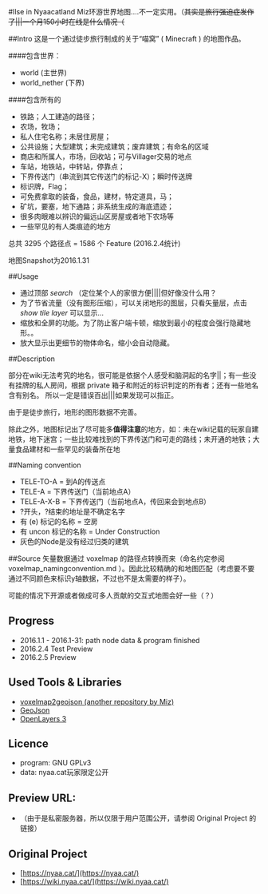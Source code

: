 ﻿#Ilse in Nyaacatland
Miz环游世界地图....不一定实用。（<s>其实是旅行强迫症发作了|||一个月150小时在线是什么情况（</s>

##Intro
这是一个通过徒步旅行制成的关于“喵窝” ( Minecraft ) 的地图作品。

####包含世界：
* world (主世界)
* world_nether (下界)

####包含所有的
* 铁路；人工建造的路径；
* 农场，牧场；
* 私人住宅名称；未居住房屋；
* 公共设施；大型建筑；未完成建筑；废弃建筑；有命名的区域
* 商店和所属人，市场，回收站；可与Villager交易的地点
* 车站，地铁站，中转站，停靠点；
* 下界传送门（串流到其它传送门的标记-X）；瞬时传送牌
* 标识牌，Flag；
* 可免费拿取的装备，食品，建材，特定道具，马；
* 矿坑，要塞，地下通路；非系统生成的海底遗迹；
* 很多肉眼难以辨识的偏远山区房屋或者地下农场等
* 一些罕见的有人类痕迹的地方

总共 3295 个路径点 = 1586 个 Feature (2016.2.4统计)

地图Snapshot为2016.1.31  

##Usage

* 通过顶部 *search* （定位某个人的家很方便||||但好像没什么用？
* 为了节省流量（没有图形压缩），可以关闭地形的图层，只看矢量层，点击 *show tile layer* 可以显示...
* 缩放和全屏的功能。为了防止客户端卡顿，缩放到最小的程度会强行隐藏地形。。
* 放大显示出更细节的物体命名，缩小会自动隐藏。

##Description

部分在wiki无法考究的地名，很可能是依据个人感受和脑洞起的名字||；有一些没有挂牌的私人房间，根据 private 箱子和附近的标识判定的所有者；还有一些地名含有别名。 所以一定是错误百出|||如果发现可以指正。

由于是徒步旅行，地形的图形数据不完善。

除此之外，地图标记出了尽可能多**值得注意**的地方，如：未在wiki记载的玩家自建地铁，地下迷宫；一些比较难找到的下界传送门和可走的路线；未开通的地铁；大量食品建材和一些罕见的装备所在地

##Naming convention
* TELE-TO-A = 到A的传送点
* TELE-A = 下界传送门（当前地点A）
* TELE-A-X-B = 下界传送门（当前地点A，传回来会到地点B）
* ?开头，?结束的地址是不确定名字
* 有 (e) 标记的名称 = 空房
* 有 uncon 标记的名称 = Under Construction
* 灰色的Node是没有经过归类的建筑

##Source
矢量数据通过 voxelmap 的路径点转换而来（命名约定参阅 voxelmap_namingconvention.md ）。因此比较精确的和地图匹配（考虑要不要通过不同颜色来标识y轴数据，不过也不是太需要的样子）。

可能的情况下开源或者做成可多人贡献的交互式地图会好一些（？）


## Progress
* 2016.1.1 - 2016.1-31: path node data & program finished
* 2016.2.4 Test Preview
* 2016.2.5 Preview

## Used Tools & Libraries
* [voxelmap2geojson (another repository by Miz)](https://github.com/Mizilse/voxelmap2geojson)
* [GeoJson](http://geojson.org/)
* [OpenLayers 3](http://openlayers.org/)

## Licence
* program: GNU GPLv3
* data: nyaa.cat玩家限定公开

## Preview URL:
* （由于是私密服务器，所以仅限于用户范围公开，请参阅 Original Project 的链接）

## Original Project
* [https://nyaa.cat/](https://nyaa.cat/)
* [https://wiki.nyaa.cat/](https://wiki.nyaa.cat/)
